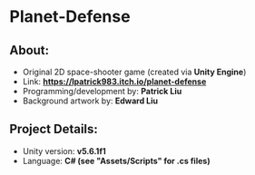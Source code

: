 # Planet-Defense

## About:
- Original 2D space-shooter game (created via **Unity Engine**)
- Link: **https://lpatrick983.itch.io/planet-defense**
- Programming/development by: **Patrick Liu**
- Background artwork by: **Edward Liu**

## Project Details:
- Unity version: **v5.6.1f1**
- Language: **C# (see "Assets/Scripts" for .cs files)**
